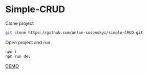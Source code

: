# Simple-CRUD

Clone project
```sh
git clone https://github.com/anton-sosonskyi/simple-CRUD.git
```
Open project and run
```sh
npm i
npm run dev
```

[DEMO](https://anton-sosonskyi.github.io/simple-CRUD/)